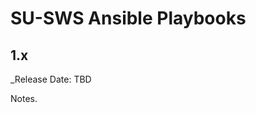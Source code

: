 # SU-SWS Ansible Playbooks

1.x
--------------------------------------------------------------------------------
_Release Date: TBD

Notes.
